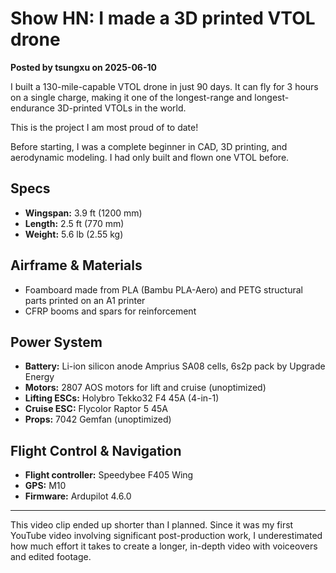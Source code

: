# Show HN: I made a 3D printed VTOL drone

**Posted by tsungxu on 2025-06-10**

I built a 130-mile-capable VTOL drone in just 90 days. It can fly for 3 hours on a single charge, making it one of the longest-range and longest-endurance 3D-printed VTOLs in the world.

This is the project I am most proud of to date!

Before starting, I was a complete beginner in CAD, 3D printing, and aerodynamic modeling. I had only built and flown one VTOL before.

## Specs

- **Wingspan:** 3.9 ft (1200 mm)  
- **Length:** 2.5 ft (770 mm)  
- **Weight:** 5.6 lb (2.55 kg)  

## Airframe & Materials

- Foamboard made from PLA (Bambu PLA-Aero) and PETG structural parts printed on an A1 printer  
- CFRP booms and spars for reinforcement  

## Power System

- **Battery:** Li-ion silicon anode Amprius SA08 cells, 6s2p pack by Upgrade Energy  
- **Motors:** 2807 AOS motors for lift and cruise (unoptimized)  
- **Lifting ESCs:** Holybro Tekko32 F4 45A (4-in-1)  
- **Cruise ESC:** Flycolor Raptor 5 45A  
- **Props:** 7042 Gemfan (unoptimized)  

## Flight Control & Navigation

- **Flight controller:** Speedybee F405 Wing  
- **GPS:** M10  
- **Firmware:** Ardupilot 4.6.0  

---

This video clip ended up shorter than I planned. Since it was my first YouTube video involving significant post-production work, I underestimated how much effort it takes to create a longer, in-depth video with voiceovers and edited footage.